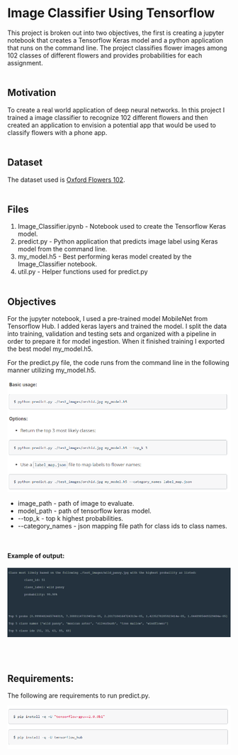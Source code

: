 # Image Classifier Using Tensorflow <br>
This project is broken out into two objectives, the first is creating a jupyter notebook that creates a Tensorflow Keras model and a python application that runs on the command line. The project classifies flower images among 102 classes of different flowers and provides probabilities for each assignment.
 <br> <br>

## Motivation <br>
To create a real world application of deep neural networks. In this project I trained a image classifier to recognize 102 different flowers and then created an application to envision a potential app that would be used to classify flowers with a phone app.
  <br><br>


## Dataset <br>
The dataset used is [Oxford Flowers 102](https://github.com/adam-p/markdown-here/wiki/Markdown-Cheatsheet).
<br><br>


## Files <br>
1. Image_Classifier.ipynb - Notebook used to create the Tensorflow Keras model.
2. predict.py - Python application that predicts image label using Keras model from the command line.
3. my_model.h5 - Best performing keras model created by the Image_Classifier notebook.
4. util.py - Helper functions used for predict.py
<br> <br>


## Objectives <br>
For the jupyter notebook, I used a pre-trained model MobileNet from Tensorflow Hub. I added keras layers and trained
the model. I split the data into training, validation and testing sets and organized with a pipeline in order to prepare it for model ingestion. When it finished training I exported the best model my_model.h5.

For the predict.py file, the code runs from the command line in the following manner utilizing my_model.h5.

![Basic Usage](/readme_images/basic_usage.png)

* image_path - path of image to evaluate.
* model_path - path of tensorflow keras model.
* --top_k - top k highest probabilities.
* --category_names - json mapping file path for class ids to class names.

<br>

#### Example of output:<br>

![Predict.py output](./readme_images/predict_print.png)


<br><br>
## Requirements: <br>
The following are requirements to run predict.py.

 ![Requirements](./readme_images/requirements_image.png)
